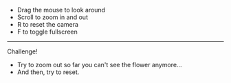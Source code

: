 - Drag the mouse to look around
- Scroll to zoom in and out
- R to reset the camera
- F to toggle fullscreen
---
Challenge! 
- Try to zoom out so far you can't see the flower anymore... 
- And then, try to reset.